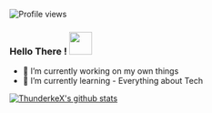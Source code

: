 ![Profile views](https://komarev.com/ghpvc/?username=ThunderkeX&color=ff4968&style=flat-square)
### Hello There ! <img src="https://media.tenor.com/images/c1d7f88abd028148ef01a4cf0be18799/tenor.gif" width="40px">
- 🔭 I’m currently working on my own things
- 🌱 I’m currently learning - Everything about Tech
<!-- ❔❔❔❔ means username in below README.md -->
<!-- Also feel free to update second URL to any URL -->
[![ThunderkeX's github stats](https://github-readme-stats.vercel.app/api?username=ThunderkeX&count_private=true&include_all_commits=true&theme=radical)](https://google.com)
